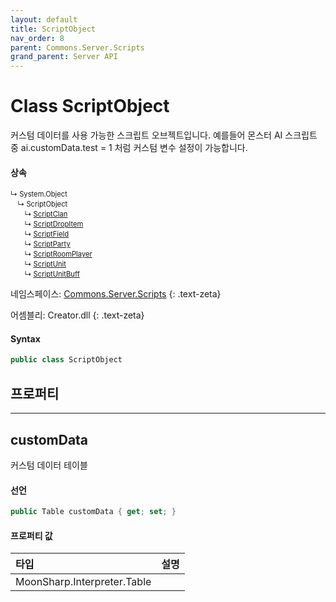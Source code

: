 ```yaml
---
layout: default
title: ScriptObject
nav_order: 8
parent: Commons.Server.Scripts
grand_parent: Server API
---
```


<!-- 아래에 문서 작성 -->

# Class ScriptObject 

<!-- new
{: .label .label-green } -->

커스텀 데이터를 사용 가능한 스크립트 오브젝트입니다. 예를들어 몬스터 AI 스크립트 중
ai.customData.test = 1 처럼 커스텀 변수 설정이 가능합니다.

#### 상속

<div class="code-example" markdown="1" style = "font-size:0.8em;">
↳ System.Object<br/>
　↳ ScriptObject<br/>
　　↳ <a href = "../ScriptClan">ScriptClan</a><br/>
　　↳ <a href = "../ScriptDropItem">ScriptDropItem</a><br/>
　　↳ <a href = "../ScriptField">ScriptField</a><br/>
　　↳ <a href = "../ScriptParty">ScriptParty</a><br/>
　　↳ <a href = "../ScriptRoomPlayer">ScriptRoomPlayer</a><br/>
　　↳ <a href = "../ScriptUnit">ScriptUnit</a><br/>
　　↳ <a href = "../ScriptUnitBuff">ScriptUnitBuff</a><br/>
</div>


네임스페이스: [Commons.Server.Scripts](../)
{: .text-zeta}

어셈블리: Creator.dll
{: .text-zeta}

#### Syntax
```cs
public class ScriptObject
```

## 프로퍼티
---

## customData
커스텀 데이터 테이블

#### 선언
```cs
public Table customData { get; set; }
```

#### 프로퍼티 값

|타입|설명|
|:-|:-|
|MoonSharp.Interpreter.Table|